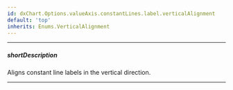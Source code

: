 ```yaml
---
id: dxChart.Options.valueAxis.constantLines.label.verticalAlignment
default: 'top'
inherits: Enums.VerticalAlignment
---
```

---
##### shortDescription
Aligns constant line labels in the vertical direction.

---
<!-- Description goes here -->